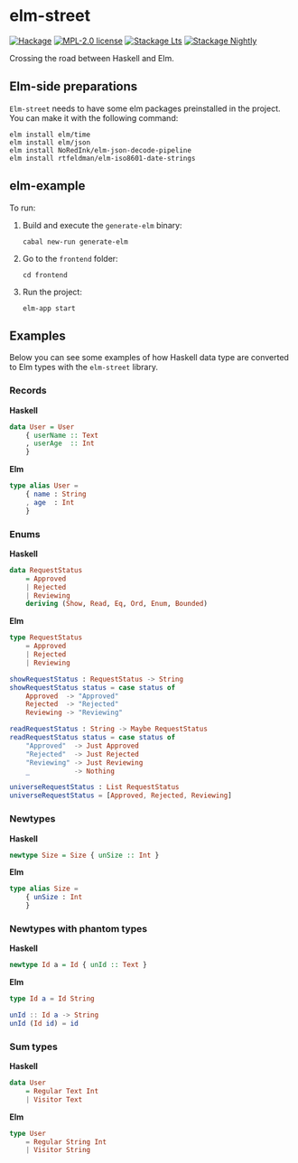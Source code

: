 # elm-street

[![Hackage](https://img.shields.io/hackage/v/elm-street.svg)](https://hackage.haskell.org/package/elm-street)
[![MPL-2.0 license](https://img.shields.io/badge/license-MPL--2.0-blue.svg)](LICENSE)
[![Stackage Lts](http://stackage.org/package/elm-street/badge/lts)](http://stackage.org/lts/package/elm-street)
[![Stackage Nightly](http://stackage.org/package/elm-street/badge/nightly)](http://stackage.org/nightly/package/elm-street)

Crossing the road between Haskell and Elm.

## Elm-side preparations

`Elm-street` needs to have some elm packages preinstalled in the project. You can make it with the following command:

```shell
elm install elm/time
elm install elm/json
elm install NoRedInk/elm-json-decode-pipeline
elm install rtfeldman/elm-iso8601-date-strings
```

## elm-example

To run:
1. Build and execute the `generate-elm` binary:
   ```
   cabal new-run generate-elm
   ```
2. Go to the `frontend` folder:
   ```
   cd frontend
   ```
3. Run the project:
   ```
   elm-app start
   ```

## Examples

Below you can see some examples of how Haskell data type are converted to Elm
types with the `elm-street` library.

### Records

**Haskell**

```haskell
data User = User
    { userName :: Text
    , userAge  :: Int
    }
```

**Elm**

```elm
type alias User =
    { name : String
    , age  : Int
    }
```

### Enums

**Haskell**

```haskell
data RequestStatus
    = Approved
    | Rejected
    | Reviewing
    deriving (Show, Read, Eq, Ord, Enum, Bounded)
```

**Elm**

```elm
type RequestStatus
    = Approved
    | Rejected
    | Reviewing

showRequestStatus : RequestStatus -> String
showRequestStatus status = case status of
    Approved  -> "Approved"
    Rejected  -> "Rejected"
    Reviewing -> "Reviewing"

readRequestStatus : String -> Maybe RequestStatus
readRequestStatus status = case status of
    "Approved"  -> Just Approved
    "Rejected"  -> Just Rejected
    "Reviewing" -> Just Reviewing
    _           -> Nothing

universeRequestStatus : List RequestStatus
universeRequestStatus = [Approved, Rejected, Reviewing]
```

### Newtypes

**Haskell**

```haskell
newtype Size = Size { unSize :: Int }
```

**Elm**

```elm
type alias Size =
    { unSize : Int
    }
```

### Newtypes with phantom types

**Haskell**

```haskell
newtype Id a = Id { unId :: Text }
```

**Elm**

```elm
type Id a = Id String

unId :: Id a -> String
unId (Id id) = id
```

### Sum types

**Haskell**

```haskell
data User
    = Regular Text Int
    | Visitor Text
```

**Elm**

```elm
type User
    = Regular String Int
    | Visitor String
```

